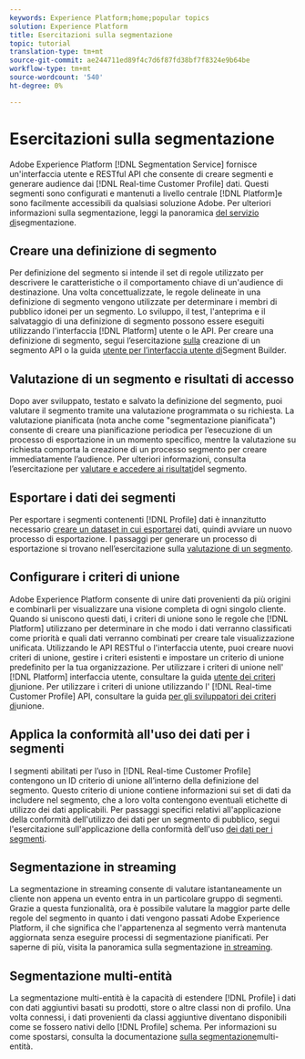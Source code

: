 ```yaml
---
keywords: Experience Platform;home;popular topics
solution: Experience Platform
title: Esercitazioni sulla segmentazione
topic: tutorial
translation-type: tm+mt
source-git-commit: ae244711ed89f4c7d6f87fd38bf7f8324e9b64be
workflow-type: tm+mt
source-wordcount: '540'
ht-degree: 0%

---
```



# Esercitazioni sulla segmentazione

 Adobe Experience Platform [!DNL Segmentation Service] fornisce un&#39;interfaccia utente e RESTful API che consente di creare segmenti e generare audience dai [!DNL Real-time Customer Profile] dati. Questi segmenti sono configurati e mantenuti a livello centrale [!DNL Platform]e sono facilmente accessibili da qualsiasi soluzione Adobe. Per ulteriori informazioni sulla segmentazione, leggi la panoramica [del servizio di](../segmentation/home.md)segmentazione.

## Creare una definizione di segmento

Per definizione del segmento si intende il set di regole utilizzato per descrivere le caratteristiche o il comportamento chiave di un&#39;audience di destinazione. Una volta concettualizzate, le regole delineate in una definizione di segmento vengono utilizzate per determinare i membri di pubblico idonei per un segmento. Lo sviluppo, il test, l&#39;anteprima e il salvataggio di una definizione di segmento possono essere eseguiti utilizzando l&#39;interfaccia [!DNL Platform] utente o le API. Per creare una definizione di segmento, segui l’esercitazione [sulla](../segmentation/tutorials/create-a-segment.md) creazione di un segmento API o la guida [utente per l’interfaccia utente di](../segmentation/ui/overview.md)Segment Builder.

## Valutazione di un segmento e risultati di accesso

Dopo aver sviluppato, testato e salvato la definizione del segmento, puoi valutare il segmento tramite una valutazione programmata o su richiesta. La valutazione pianificata (nota anche come &quot;segmentazione pianificata&quot;) consente di creare una pianificazione periodica per l’esecuzione di un processo di esportazione in un momento specifico, mentre la valutazione su richiesta comporta la creazione di un processo segmento per creare immediatamente l’audience. Per ulteriori informazioni, consulta l’esercitazione per [valutare e accedere ai risultati](../segmentation/tutorials/evaluate-a-segment.md)del segmento.

## Esportare i dati dei segmenti

Per esportare i segmenti contenenti [!DNL Profile] dati è innanzitutto necessario [creare un dataset in cui esportare](../segmentation/tutorials/create-dataset-export-segment.md)i dati, quindi avviare un nuovo processo di esportazione. I passaggi per generare un processo di esportazione si trovano nell’esercitazione sulla [valutazione di un segmento](../segmentation/tutorials/evaluate-a-segment.md).

## Configurare i criteri di unione

 Adobe Experience Platform consente di unire dati provenienti da più origini e combinarli per visualizzare una visione completa di ogni singolo cliente. Quando si uniscono questi dati, i criteri di unione sono le regole che [!DNL Platform] utilizzano per determinare in che modo i dati verranno classificati come priorità e quali dati verranno combinati per creare tale visualizzazione unificata. Utilizzando le API RESTful o l&#39;interfaccia utente, puoi creare nuovi criteri di unione, gestire i criteri esistenti e impostare un criterio di unione predefinito per la tua organizzazione. Per utilizzare i criteri di unione nell&#39; [!DNL Platform] interfaccia utente, consultare la guida [utente dei criteri di](../profile/ui/merge-policies.md)unione. Per utilizzare i criteri di unione utilizzando l&#39; [!DNL Real-time Customer Profile] API, consultare la guida [per gli sviluppatori dei criteri di](../profile/api/merge-policies.md)unione.

## Applica la conformità all&#39;uso dei dati per i segmenti

I segmenti abilitati per l’uso in [!DNL Real-time Customer Profile] contengono un ID criterio di unione all’interno della definizione del segmento. Questo criterio di unione contiene informazioni sui set di dati da includere nel segmento, che a loro volta contengono eventuali etichette di utilizzo dei dati applicabili. Per passaggi specifici relativi all&#39;applicazione della conformità dell&#39;utilizzo dei dati per un segmento di pubblico, segui l&#39;esercitazione sull&#39;applicazione della conformità dell&#39;uso [dei dati per i segmenti](../segmentation/tutorials/governance.md).

## Segmentazione in streaming

La segmentazione in streaming consente di valutare istantaneamente un cliente non appena un evento entra in un particolare gruppo di segmenti. Grazie a questa funzionalità, ora è possibile valutare la maggior parte delle regole del segmento in quanto i dati vengono passati  Adobe Experience Platform, il che significa che l&#39;appartenenza al segmento verrà mantenuta aggiornata senza eseguire processi di segmentazione pianificati. Per saperne di più, visita la panoramica sulla segmentazione [in streaming](../segmentation/api/streaming-segmentation.md).

## Segmentazione multi-entità

La segmentazione multi-entità è la capacità di estendere [!DNL Profile] i dati con dati aggiuntivi basati su prodotti, store o altre classi non di profilo. Una volta connessi, i dati provenienti da classi aggiuntive diventano disponibili come se fossero nativi dello [!DNL Profile] schema. Per informazioni su come spostarsi, consulta la documentazione [sulla segmentazione](../segmentation/multi-entity-segmentation.md)multi-entità.